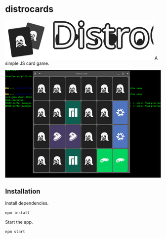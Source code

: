 # distrocards
![distrocards-logo](assets/distrocards.svg)
A simple JS card game.

![distrocards](screenshot1.png)

## Installation
Install dependencies.
```
npm install
```

Start the app.
```
npm start
```
